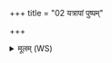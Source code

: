+++
title = "02 यत्रापां पुष्पम्"

+++
<details><summary>मूलम् (WS)</summary>

यत्रापां पुष्पं निहितं मायया निहितं गुहा ।  
यो वै तद्विद्यात् प्रत्यक्षं स विद्याद् ब्राह्मणं महत् ॥ २ ॥
</details>